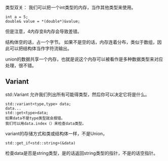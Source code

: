 类型双关：
我们可以把一个int类型的内存，当作其他类型来使用。
```
int a = 5;
double& value = *(double*)&value;
```
但是注意，4内存变8内存会导致差错。

结构体空的话，占一个字节。 如果不是空的话，内存连着分布，类似于数组，因此可以把结构体当作字符流输出。

union的数据共享一个内存，也就是说这个内存可以被看作是多种数据类型来对应处理，很不错。

## Variant
std::Variant 允许我们列出所有可能得类型，然后你可以决定它将是什么。
```
std::variant<type,type> data;
data...
std::get<type>data;
如果data不是type类型就会报错。
我们可以用data.index（）来检查data类型。
```
variant的存储方式和类或结构体一样，不是Union，
```
std::get_if<std::string>(&data)
```
检查data是否是string类型，是的话返回string类型的指针，不是的话空指针。